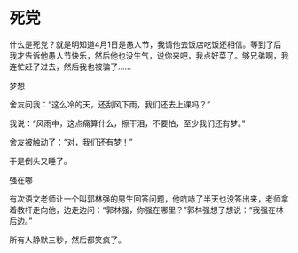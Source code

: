 # 死党

什么是死党？就是明知道4月1日是愚人节，我请他去饭店吃饭还相信。等到了后我才告诉他愚人节快乐，然后他也没生气，说你来吧，我点好菜了。够兄弟啊，我连忙赶了过去，然后我也被骗了…… 

梦想 

舍友问我：“这么冷的天，还刮风下雨，我们还去上课吗？” 

我说：“风雨中，这点痛算什么，擦干泪，不要怕，至少我们还有梦。” 

舍友被触动了：“对，我们还有梦！” 

于是倒头又睡了。 

强在哪 

有次语文老师让一个叫郭林强的男生回答问题，他吭哧了半天也没答出来，老师拿着教杆走向他，边走边问：“郭林强，你强在哪里？”郭林强想了想说：“我强在林后边。” 

所有人静默三秒，然后都笑疯了。
